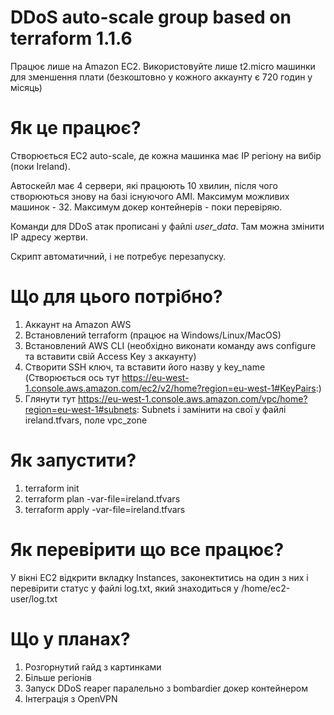 # DDoS auto-scale group based on terraform 1.1.6

Працює лише на Amazon EC2. Використовуйте лише t2.micro машинки для зменшення плати (безкоштовно у кожного аккаунту є 720 годин у місяць)

# Як це працює?
Створюється EC2 auto-scale, де кожна машинка має IP регіону на вибір (поки Ireland).

Автоскейл має 4 сервери, які працюють 10 хвилин, після чого створюються знову на базі існуючого AMI. Максимум можливих машинок - 32. Максимум докер контейнерів - поки перевіряю.

Команди для DDoS атак прописані у файлі *user_data*. Там можна змінити IP адресу жертви.

Скрипт автоматичний, і не потребує перезапуску.

# Що для цього потрібно?
1. Аккаунт на Amazon AWS
2. Встановлений terraform (працює на Windows/Linux/MacOS)
3. Встановлений AWS CLI (необхідно виконати команду aws configure та вставити свій Access Key з аккаунту)
4. Створити SSH ключ, та вставити його назву у key_name (Створюється ось тут https://eu-west-1.console.aws.amazon.com/ec2/v2/home?region=eu-west-1#KeyPairs:)
5. Глянути тут  https://eu-west-1.console.aws.amazon.com/vpc/home?region=eu-west-1#subnets: Subnets і замінити на свої у файлі ireland.tfvars, поле vpc_zone

# Як запустити?
1. terraform init
2. terraform plan -var-file=ireland.tfvars
3. terraform apply -var-file=ireland.tfvars

# Як перевірити що все працює?
У вікні EC2 відкрити вкладку Instances, законектитись на один з них і перевірити статус у файлі log.txt, який знаходиться у /home/ec2-user/log.txt

# Що у планах?
1. Розгорнутий гайд з картинками
2. Більше регіонів
3. Запуск DDoS reaper паралельно з bombardier докер контейнером
4. Інтеграція з OpenVPN